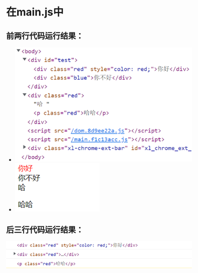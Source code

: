 # 在main.js中

## 前两行代码运行结果：
* ![html代码内容](images/%E5%89%8D%E4%B8%A4%E8%A1%8C%E4%BB%A3%E7%A0%81%E7%BB%93%E6%9E%9C1.PNG)
* ![html页面内容](images/%E5%89%8D%E4%B8%A4%E8%A1%8C%E4%BB%A3%E7%A0%81%E7%BB%93%E6%9E%9C2.PNG)
  
## 后三行代码运行结果：
![控制台内容](images/%E5%90%8E%E4%B8%89%E8%A1%8C%E4%BB%A3%E7%A0%81%E7%BB%93%E6%9E%9C.PNG)